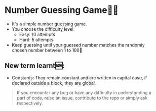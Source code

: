 # Number Guessing Game💭🤔
- It's a simple number guessing game.
- You choose the difficulty level: 
    - Easy: 10 attempts
    - Hard: 5 attempts
- Keep guessing until your guessed number matches the randomly chosen number between 1 to 100🤩
## New term learnt🆕:
- Constants: They remain constant and are written in capital case, if declared outside a block, they are global.

> If you encounter any bug or have any difficulty in understanding a part of code, raise an issue, contribute to the repo or simply ask respectively.